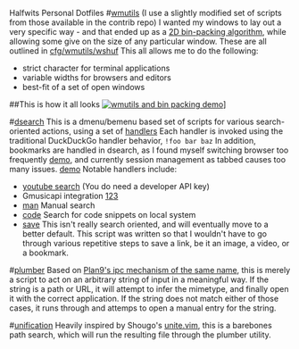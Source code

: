 Halfwits Personal Dotfiles
#[wmutils](https://github.com/wmutils)
(I use a slightly modified set of scripts from those available in the contrib repo) 
I wanted my windows to lay out a very specific way - and that ended up as a [2D bin-packing algorithm](https://github.com/halfwit/binpack), while allowing some give on the size of any particular window. These are all outlined in [cfg/wmutils/wshuf](https://github.com/halfwit/dotfiles/blob/master/cfg/wmutils/wshuf)
This all allows me to do the following:
 - strict character for terminal applications
 - variable widths for browsers and editors
 - best-fit of a set of open windows

##This is how it all looks 
[![wmutils and bin packing demo](http://img.youtube.com/vi/MSIjqTgtj2c/0.jpg)](http://www.youtube.com/watch?v=MSIjqTgtj2c)]

#[dsearch](https://github.com/halfwit/dotfiles/blob/master/bin/dsearch)
This is a dmenu/bemenu based set of scripts for various search-oriented actions, using a set of [handlers](https://github.com/halfwit/dotfiles/blob/master/share/dsearch)
Each handler is invoked using the traditional DuckDuckGo handler behavior, `!foo bar baz`
In addition, bookmarks are handled in dsearch, as I found myself switching browser too frequently [demo](https://ptpb.pw/qR19.mkv), and currently session management as tabbed causes too many issues. [demo](https://ptpb.pw/SyC3.mkv)
Notable handlers include:
 - [youtube search](https://github.com/halfwit/dotfiles/blob/master/share/dsearch/yt) (You do need a developer API key)
 - Gmusicapi integration [1](https://github.com/halfwit/dotfiles/blob/master/share/dsearch/song)[2](https://github.com/halfwit/dotfiles/blob/master/share/dsearch/album)[3](https://github.com/halfwit/dotfiles/blob/master/share/dsearch/listen)
 - [man](https://github.com/halfwit/dotfiles/blob/master/share/dsearch/man) Manual search
 - [code](https://github.com/halfwit/dotfiles/blob/master/share/dsearch/code) Search for code snippets on local system
 - [save](https://github.com/halfwit/dotfiles/blob/master/share/dsearch/save) This isn't really search oriented, and will eventually move to a better default. This script was written so that I wouldn't have to go through various repetitive steps to save a link, be it an image, a video, or a bookmark.

#[plumber](https://github.com/halfwit/dotfiles/blob/master/bin/plumber)
 Based on [Plan9's ipc mechanism of the same name](http://plan9.bell-labs.com/sys/doc/plumb.html), this is merely a script to act on an arbitrary string of input in a meaningful way. If the string is a path or URL, it will attempt to infer the mimetype, and finally open it with the correct application. If the string does not match either of those cases, it runs through and attemps to open a manual entry for the string.

#[unification](https://github.com/halfwit/dotfiles/blob/master/bin/unification)
 Heavily inspired by Shougo's [unite.vim](https://github.com/Shougo/unite.vim), this is a barebones path search, which will run the resulting file through the plumber utility.
